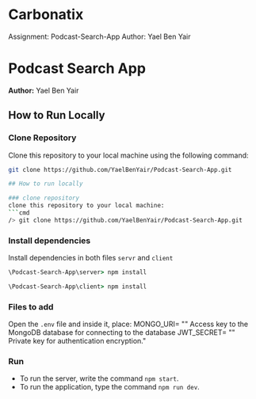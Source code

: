# Carbonatix
Assignment: Podcast-Search-App
Author: Yael Ben Yair

# Podcast Search App

**Author:** Yael Ben Yair

## How to Run Locally

### Clone Repository
Clone this repository to your local machine using the following command:

```bash
git clone https://github.com/YaelBenYair/Podcast-Search-App.git

## How to run locally

### clone repository
clone this repository to your local machine:
```cmd
/> git clone https://github.com/YaelBenYair/Podcast-Search-App.git
```

### Install dependencies
Install dependencies in both files `servr` and `client`
```cmd
\Podcast-Search-App\server> npm install
```
```cmd
\Podcast-Search-App\client> npm install
```

### Files to add
Open the `.env` file and inside it, place:
MONGO_URI= ""    Access key to the MongoDB database for connecting to the database
JWT_SECRET= ""    Private key for authentication encryption."

### Run
- To run the server, write the command `npm start`.
- To run the application, type the command `npm run dev`.










